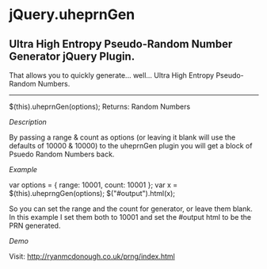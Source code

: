 jQuery.uheprnGen
================

Ultra High Entropy Pseudo-Random Number Generator jQuery Plugin.
--------

That allows you to quickly generate... well... Ultra High Entropy Pseudo-Random Numbers.

---

$(this).uheprnGen(options); Returns: Random Numbers

*Description*

By passing a range &amp; count as options (or leaving it blank will use the defaults of 10000 &amp; 10000) to the uheprnGen plugin you will get a block of Psuedo Random Numbers back.

*Example*

<!-- language: lang-js -->
var options = { range: 10001, count: 10001 };
var x =  $(this).uheprngGen(options); $("#output").html(x);



So you can set the range and the count for generator, or leave them blank. In this example I set them both to 10001 and set the #output html to be the PRN generated.

*Demo*

Visit: http://ryanmcdonough.co.uk/prng/index.html
